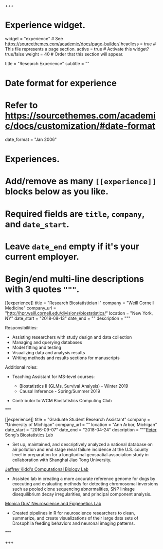 +++
# Experience widget.
widget = "experience"  # See https://sourcethemes.com/academic/docs/page-builder/
headless = true  # This file represents a page section.
active = true  # Activate this widget? true/false
weight = 40  # Order that this section will appear.

title = "Research Experience"
subtitle = ""

# Date format for experience
#   Refer to https://sourcethemes.com/academic/docs/customization/#date-format
date_format = "Jan 2006"

# Experiences.
#   Add/remove as many `[[experience]]` blocks below as you like.
#   Required fields are `title`, `company`, and `date_start`.
#   Leave `date_end` empty if it's your current employer.
#   Begin/end multi-line descriptions with 3 quotes `"""`.
[[experience]]
  title = "Research Biostatistician I"
  company = "Weill Cornell Medicine"
  company_url = "http://hpr.weill.cornell.edu/divisions/biostatistics/"
  location = "New York, NY"
  date_start = "2018-08-13"
  date_end = ""
  description = """
  
  Responsibilities:
  
  * Assisting researchers with study design and data collection
  * Managing and querying databases
  * Model fitting and testing
  * Visualizing data and analysis results
  * Writing methods and results sections for manuscripts
  
  Additional roles:
  
  * Teaching Assistant for MS-level courses:
  
     * Biostatistics II (GLMs, Survival Analysis) - Winter 2019
     * Causal Inference - Spring/Summer 2019
     
  * Contributor to WCM Biostatistics Computing Club
  
  """

[[experience]]
  title = "Graduate Student Research Assistant"
  company = "University of Michigan"
  company_url = ""
  location = "Ann Arbor, Michigan"
  date_start = "2016-09-07"
  date_end = "2018-04-24"
  description = """[Peter Song's Biostatistics Lab](http://www.umich.edu/~songlab/)
  
  * Set up, maintained, and descriptively analyzed a national database on air pollution and end stage renal failure incidence at the U.S. county level in preparation for a longitudinal geospatial association study in collaboration with Shanghai Jiao Tong University.
  
  [Jeffrey Kidd's Computational Biology Lab](http://genome.med.umich.edu/kidd-lab/)
  
  * Assisted lab in creating a more accurate reference genome for dogs by executing and evaluating methods for detecting chromosomal inversions such as pooled clone sequencing abnormalities, SNP linkage disequilibrium decay irregularities, and principal component analysis. 
  
  [Monica Dus' Neuroscience and Epigenetics Lab](https://sites.lsa.umich.edu/dus-lab/)
  
  * Created pipelines in R for neuroscience researchers to clean, summarize, and create visualizations of their large data sets of Drosophila feeding behaviors and neuronal imaging patterns.
  
  """

+++
